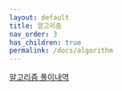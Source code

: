 ```yaml
---
layout: default
title: 알고리즘
nav_order: 3
has_children: true
permalink: /docs/algorithm
---
```


[알고리즘 풀이내역](https://silverji.tistory.com/category/%EC%95%8C%EA%B3%A0%EB%A6%AC%EC%A6%98)